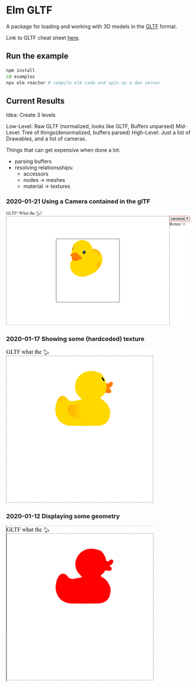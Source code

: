 # Elm GLTF

A package for loading and working with 3D models in the [GLTF](https://github.com/KhronosGroup/glTF/tree/master/specification/2.0) format.

Link to GLTF cheat sheet [here](https://www.khronos.org/files/gltf20-reference-guide.pdf).

## Run the example

```sh
npm install
cd examples
npx elm reactor # compile elm code and spin up a dev server
```

## Current Results

Idea: Create 3 levels

Low-Level: Raw GLTF (normalized, looks like GLTF, Buffers unparsed)
Mid-Level: Tree of things(denormalized, buffers parsed)
High-Level: Just a list of Drawables, and a list of cameras.

Things that can get expensive when done a lot:
- parsing buffers
- resolving relationsships:
  - accessors
  - nodes -> meshes
  - material -> textures

### 2020-01-21 Using a Camera contained in the glTF
![Third Result](/result_03.png?raw=true "Third Result")
### 2020-01-17 Showing some (hardcoded) texture
![Second Result](/result_02.png?raw=true "Second Result")
### 2020-01-12 Displaying some geometry
![First Result](/result_01.png?raw=true "First Result")
